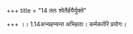 +++
title = "14 ततः श्वेतैर्हयैर्युक्ते"

+++
।। 1.14अभ्यहन्यन्त अभिहताः। कर्मकर्तरि प्रयोगः।  
  
  
